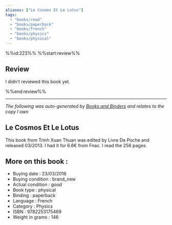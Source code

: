 ```yaml
---
aliases: ["Le Cosmos Et Le Lotus"] 
tags: 
  - "books/read" 
  - "books/paperback" 
  - "books/french"
  - "books/physics"
  - "books/physical"
---
```

%%id:223%%
%%start:review%%
## Review
I didn't reviewed this book yet. 

%%end:review%%

---
_The following was auto-generated by [Books and Binders](Books%20and%20Binders.md) and relates to the copy I own_
## Le Cosmos Et Le Lotus
This book from Trinh Xuan Thuan was edited by Livre De Poche and released 03/2013. I had it for 6.6€ from Fnac. I read the 256 pages.

## More on this book :
- Buying date : 23/03/2016
- Buying condition : brand_new
- Actual condition : good
- Book type : physical
- Binding : paperback
- Language : French
- Category : Physics
- ISBN : 9782253175469
- Weight in grams : 146

